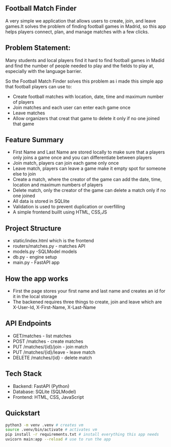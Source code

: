 ## Football Match Finder
A very simple we application that allows users to create, join, and leave games.It solves the problem of finding football games in Madrid, so this app helps players connect, plan, and manage matches with a few clicks.

## Problem Statement:
Many students and local players find it hard to find football games in Madid and find the number of people needed to play and the fields to play at, especially with the language barrier.

So the Football Match Finder solves this problem as i made this simple app that football players can use to:
- Create football matches with location, date, time and maximum number of players
- Join matches and each user can enter each game once
- Leave matches
- Allow organizers that creat that game to delete it only if no one joined that game

## Feature Summary
- First Name and Last Name are stored locally to make sure that a players only joins a game once and you can differentiate between players
- Join match, players can join each game only once
- Leave match, players can leave a game make it empty spot for someone else to join
- Create a match, where the creator of the game can add the date, time, location and maximum numbers of players
- Delete match, only the creator of the game can delete a match only if no one joined
- All data is stored in SQLlite
- Validation is used to prevent duplication or overfilling
- A simple frontend buillt using HTML, CSS,JS

## Project Structure
- static/index.html which is the frontend
- routers/matches.py - matches API
- models.py -SQLModel models
- db.py - engine setup
- main.py - FastAPI app

## How the app works
- First the page stores your first name and last name and creates an id for it in the local storage
- The backened requires three things to create, join and leave which are X-User-Id, X-First-Name, X-Last-Name

## API Endpoints
- GET/matches - list matches
- POST /matches - create matches
- PUT /matches/{id}/join - join match
- PUT /matches/{id}/leave - leave match
- DELETE /matches/{id} - delete match

## Tech Stack
- Backend: FastAPI (Python)
- Database: SQLite (SQLModel)
- Frontend: HTML, CSS, JavaScript

## Quickstart
 ```bash
python3 -m venv .venv # creates vm
source .venv/bin/activate # activates vm
pip install -r requirements.txt # install everything this app needs 
uvicorn main:app --reload # use to run the app 


